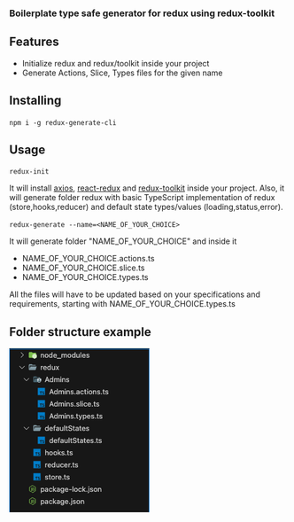 ### Boilerplate type safe generator for redux using redux-toolkit

## Features

- Initialize redux and redux/toolkit inside your project
- Generate Actions, Slice, Types files for the given name

## Installing
`npm i -g redux-generate-cli`


## Usage

`redux-init`

It will install [axios](https://www.npmjs.com/package/axios), [react-redux](https://www.npmjs.com/package/react-redux)
and [redux-toolkit](https://www.npmjs.com/package/@reduxjs/toolkit) inside your project.
Also, it will generate folder redux with basic TypeScript implementation of redux (store,hooks,reducer) and default 
state types/values (loading,status,error).

`redux-generate --name=<NAME_OF_YOUR_CHOICE>`

It will generate folder "NAME_OF_YOUR_CHOICE" and inside it

- NAME_OF_YOUR_CHOICE.actions.ts
- NAME_OF_YOUR_CHOICE.slice.ts
- NAME_OF_YOUR_CHOICE.types.ts

All the files will have to be updated based on your specifications and requirements, starting with
NAME_OF_YOUR_CHOICE.types.ts

## Folder structure example

![folder-structure](https://github.com/Nimmly/redux-generator-cli/blob/main/assets/folder-structure.png)